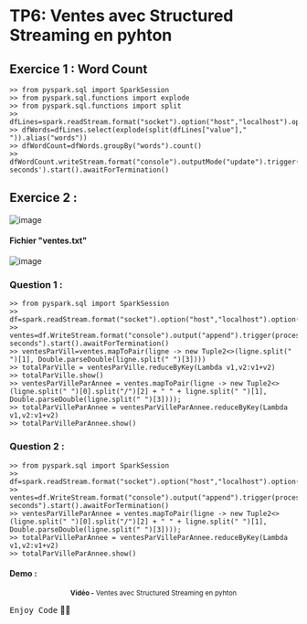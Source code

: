 # TP6: Ventes avec Structured Streaming en pyhton

## Exercice 1 : Word Count

```
>> from pyspark.sql import SparkSession
>> from pyspark.sql.functions import explode
>> from pyspark.sql.functions import split
>> dfLines=spark.readStream.format("socket").option("host","localhost").option("port",8888).load()
>> dfWords=dfLines.select(explode(split(dfLines["value"]," ")).alias("words"))
>> dfWordCount=dfWords.groupBy("words").count()
>> dfWordCount.writeStream.format("console").outputMode("update").trigger(processingTime='5 seconds').start().awaitForTermination()
```

## Exercice 2 :
![image](https://user-images.githubusercontent.com/92756846/224802856-e9fefc64-4178-4037-b94b-8b48dfdc1439.png)
  
  #### Fichier "ventes.txt"
  ![image](https://user-images.githubusercontent.com/92756846/225772439-ea4eb6c8-1472-40a0-b109-bf214532374b.png)

  ### Question 1 :
```
>> from pyspark.sql import SparkSession
>> df=spark.readStream.format("socket").option("host","localhost").option("port","8088").load()
>> ventes=df.WriteStream.format("console").output("append").trigger(processingTime="6 seconds").start().awaitForTermination()
>> ventesParVill=ventes.mapToPair(ligne -> new Tuple2<>(ligne.split(" ")[1], Double.parseDouble(ligne.split(" ")[3])))
>> totalParVille = ventesParVille.reduceByKey(Lambda v1,v2:v1+v2)
>> totalParVille.show()
>> ventesParVilleParAnnee = ventes.mapToPair(ligne -> new Tuple2<>(ligne.split(" ")[0].split("/")[2] + " " + ligne.split(" ")[1], Double.parseDouble(ligne.split(" ")[3])));
>> totalParVilleParAnnee = ventesParVilleParAnnee.reduceByKey(Lambda v1,v2:v1+v2)
>> totalParVilleParAnnee.show()
```
  ### Question 2 : 
```
>> from pyspark.sql import SparkSession
>> df=spark.readStream.format("socket").option("host","localhost").option("port","8088").load()
>> ventes=df.WriteStream.format("console").output("append").trigger(processingTime="6 seconds").start().awaitForTermination()
>> ventesParVilleParAnnee = ventes.mapToPair(ligne -> new Tuple2<>(ligne.split(" ")[0].split("/")[2] + " " + ligne.split(" ")[1], Double.parseDouble(ligne.split(" ")[3])));
>> totalParVilleParAnnee = ventesParVilleParAnnee.reduceByKey(Lambda v1,v2:v1+v2)
>> totalParVilleParAnnee.show()
```
#### Demo :
<div align="center">
       <p>
       <sup>  <strong>Vidéo -</strong> Ventes avec Structured Streaming en pyhton</sup>
       </p>
</div>

<kbd>Enjoy Code</kbd> 👨‍💻
